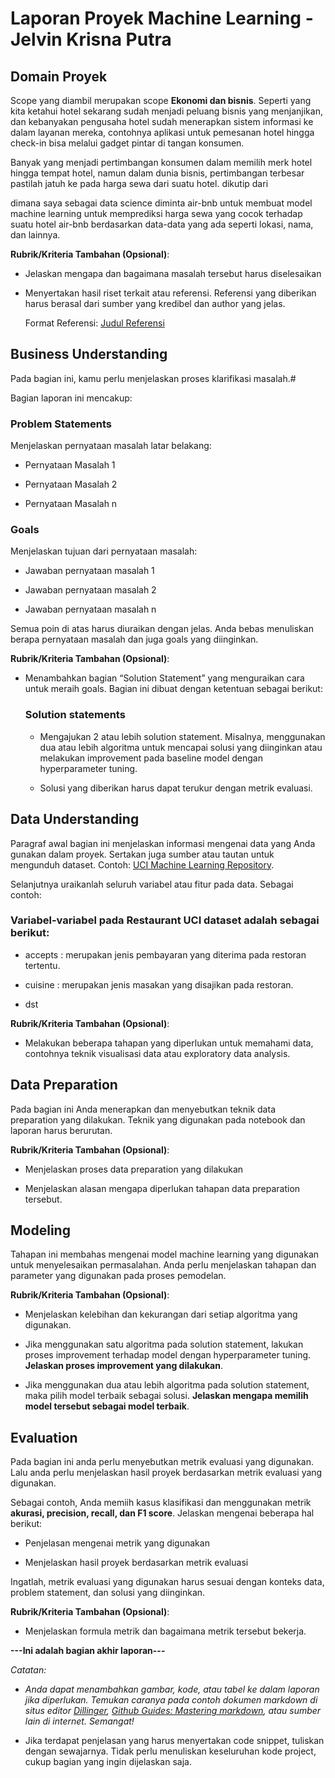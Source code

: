 # Laporan Proyek Machine Learning - Jelvin Krisna Putra 

## Domain Proyek
Scope yang diambil merupakan scope **Ekonomi dan bisnis**. Seperti yang kita ketahui hotel sekarang sudah menjadi peluang bisnis yang menjanjikan, dan kebanyakan pengusaha hotel sudah menerapkan sistem informasi ke dalam layanan mereka, contohnya aplikasi untuk pemesanan hotel hingga check-in bisa melalui gadget pintar di tangan konsumen.

Banyak yang menjadi pertimbangan konsumen dalam memilih merk hotel hingga tempat hotel, namun dalam dunia bisnis, pertimbangan terbesar pastilah jatuh ke pada harga sewa dari suatu hotel. dikutip dari

dimana saya sebagai data science diminta air-bnb untuk membuat model machine learning untuk memprediksi harga sewa yang cocok terhadap suatu hotel air-bnb berdasarkan data-data yang ada seperti lokasi, nama, dan lainnya.

**Rubrik/Kriteria Tambahan (Opsional)**:

- Jelaskan mengapa dan bagaimana masalah tersebut harus diselesaikan

- Menyertakan hasil riset terkait atau referensi. Referensi yang diberikan harus berasal dari sumber yang kredibel dan author yang jelas.

  

  Format Referensi: [Judul Referensi](https://scholar.google.com/) 

## Business Understanding

Pada bagian ini, kamu perlu menjelaskan proses klarifikasi masalah.#

Bagian laporan ini mencakup:

### Problem Statements

Menjelaskan pernyataan masalah latar belakang:

- Pernyataan Masalah 1

- Pernyataan Masalah 2

- Pernyataan Masalah n

### Goals

Menjelaskan tujuan dari pernyataan masalah:

- Jawaban pernyataan masalah 1

- Jawaban pernyataan masalah 2

- Jawaban pernyataan masalah n

Semua poin di atas harus diuraikan dengan jelas. Anda bebas menuliskan berapa pernyataan masalah dan juga goals yang diinginkan.

**Rubrik/Kriteria Tambahan (Opsional)**:

- Menambahkan bagian “Solution Statement” yang menguraikan cara untuk meraih goals. Bagian ini dibuat dengan ketentuan sebagai berikut: 

    ### Solution statements

    - Mengajukan 2 atau lebih solution statement. Misalnya, menggunakan dua atau lebih algoritma untuk mencapai solusi yang diinginkan atau melakukan improvement pada baseline model dengan hyperparameter tuning.

    - Solusi yang diberikan harus dapat terukur dengan metrik evaluasi.

## Data Understanding

Paragraf awal bagian ini menjelaskan informasi mengenai data yang Anda gunakan dalam proyek. Sertakan juga sumber atau tautan untuk mengunduh dataset. Contoh: [UCI Machine Learning Repository](https://archive.ics.uci.edu/ml/datasets/Restaurant+%26+consumer+data).

Selanjutnya uraikanlah seluruh variabel atau fitur pada data. Sebagai contoh:  

### Variabel-variabel pada Restaurant UCI dataset adalah sebagai berikut:

- accepts : merupakan jenis pembayaran yang diterima pada restoran tertentu.

- cuisine : merupakan jenis masakan yang disajikan pada restoran.

- dst

**Rubrik/Kriteria Tambahan (Opsional)**:

- Melakukan beberapa tahapan yang diperlukan untuk memahami data, contohnya teknik visualisasi data atau exploratory data analysis.

## Data Preparation

Pada bagian ini Anda menerapkan dan menyebutkan teknik data preparation yang dilakukan. Teknik yang digunakan pada notebook dan laporan harus berurutan.

**Rubrik/Kriteria Tambahan (Opsional)**: 

- Menjelaskan proses data preparation yang dilakukan

- Menjelaskan alasan mengapa diperlukan tahapan data preparation tersebut.

## Modeling

Tahapan ini membahas mengenai model machine learning yang digunakan untuk menyelesaikan permasalahan. Anda perlu menjelaskan tahapan dan parameter yang digunakan pada proses pemodelan.

**Rubrik/Kriteria Tambahan (Opsional)**: 

- Menjelaskan kelebihan dan kekurangan dari setiap algoritma yang digunakan.

- Jika menggunakan satu algoritma pada solution statement, lakukan proses improvement terhadap model dengan hyperparameter tuning. **Jelaskan proses improvement yang dilakukan**.

- Jika menggunakan dua atau lebih algoritma pada solution statement, maka pilih model terbaik sebagai solusi. **Jelaskan mengapa memilih model tersebut sebagai model terbaik**.

## Evaluation

Pada bagian ini anda perlu menyebutkan metrik evaluasi yang digunakan. Lalu anda perlu menjelaskan hasil proyek berdasarkan metrik evaluasi yang digunakan.

Sebagai contoh, Anda memiih kasus klasifikasi dan menggunakan metrik **akurasi, precision, recall, dan F1 score**. Jelaskan mengenai beberapa hal berikut:

- Penjelasan mengenai metrik yang digunakan

- Menjelaskan hasil proyek berdasarkan metrik evaluasi

Ingatlah, metrik evaluasi yang digunakan harus sesuai dengan konteks data, problem statement, dan solusi yang diinginkan.

**Rubrik/Kriteria Tambahan (Opsional)**: 

- Menjelaskan formula metrik dan bagaimana metrik tersebut bekerja.

**---Ini adalah bagian akhir laporan---**

_Catatan:_

- _Anda dapat menambahkan gambar, kode, atau tabel ke dalam laporan jika diperlukan. Temukan caranya pada contoh dokumen markdown di situs editor [Dillinger](https://dillinger.io/), [Github Guides: Mastering markdown](https://guides.github.com/features/mastering-markdown/), atau sumber lain di internet. Semangat!_

- Jika terdapat penjelasan yang harus menyertakan code snippet, tuliskan dengan sewajarnya. Tidak perlu menuliskan keseluruhan kode project, cukup bagian yang ingin dijelaskan saja.
